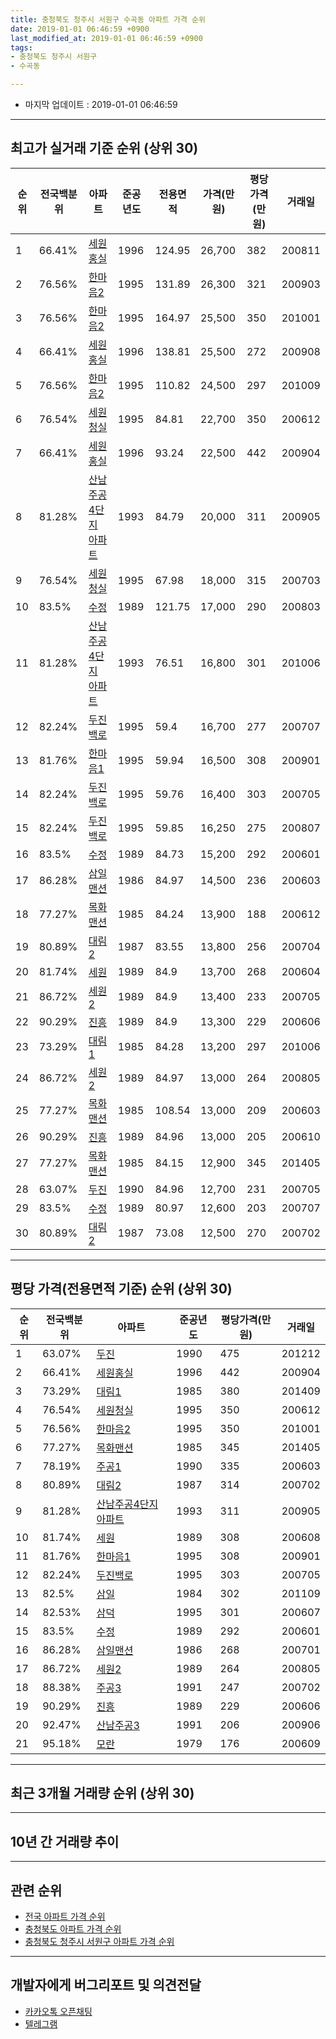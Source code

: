 ```yaml
---
title: 충청북도 청주시 서원구 수곡동 아파트 가격 순위
date: 2019-01-01 06:46:59 +0900
last_modified_at: 2019-01-01 06:46:59 +0900
tags:
- 충청북도 청주시 서원구
- 수곡동

---
```


* 마지막 업데이트 : 2019-01-01 06:46:59

---

## 최고가 실거래 기준 순위 (상위 30)


|순위|전국백분위|아파트|준공년도|전용면적|가격(만원)|평당가격(만원)|거래일|
|---|---|---|---|---|---|---|---|
|1|66.41%|[세원홍실](https://search.naver.com/search.naver?query=%EC%B6%A9%EC%B2%AD%EB%B6%81%EB%8F%84+%EC%B2%AD%EC%A3%BC%EC%8B%9C+%EC%84%9C%EC%9B%90%EA%B5%AC+%EC%88%98%EA%B3%A1%EB%8F%99+%EC%84%B8%EC%9B%90%ED%99%8D%EC%8B%A4)|1996|124.95|26,700|382|200811|
|2|76.56%|[한마음2](https://search.naver.com/search.naver?query=%EC%B6%A9%EC%B2%AD%EB%B6%81%EB%8F%84+%EC%B2%AD%EC%A3%BC%EC%8B%9C+%EC%84%9C%EC%9B%90%EA%B5%AC+%EC%88%98%EA%B3%A1%EB%8F%99+%ED%95%9C%EB%A7%88%EC%9D%8C2)|1995|131.89|26,300|321|200903|
|3|76.56%|[한마음2](https://search.naver.com/search.naver?query=%EC%B6%A9%EC%B2%AD%EB%B6%81%EB%8F%84+%EC%B2%AD%EC%A3%BC%EC%8B%9C+%EC%84%9C%EC%9B%90%EA%B5%AC+%EC%88%98%EA%B3%A1%EB%8F%99+%ED%95%9C%EB%A7%88%EC%9D%8C2)|1995|164.97|25,500|350|201001|
|4|66.41%|[세원홍실](https://search.naver.com/search.naver?query=%EC%B6%A9%EC%B2%AD%EB%B6%81%EB%8F%84+%EC%B2%AD%EC%A3%BC%EC%8B%9C+%EC%84%9C%EC%9B%90%EA%B5%AC+%EC%88%98%EA%B3%A1%EB%8F%99+%EC%84%B8%EC%9B%90%ED%99%8D%EC%8B%A4)|1996|138.81|25,500|272|200908|
|5|76.56%|[한마음2](https://search.naver.com/search.naver?query=%EC%B6%A9%EC%B2%AD%EB%B6%81%EB%8F%84+%EC%B2%AD%EC%A3%BC%EC%8B%9C+%EC%84%9C%EC%9B%90%EA%B5%AC+%EC%88%98%EA%B3%A1%EB%8F%99+%ED%95%9C%EB%A7%88%EC%9D%8C2)|1995|110.82|24,500|297|201009|
|6|76.54%|[세원청실](https://search.naver.com/search.naver?query=%EC%B6%A9%EC%B2%AD%EB%B6%81%EB%8F%84+%EC%B2%AD%EC%A3%BC%EC%8B%9C+%EC%84%9C%EC%9B%90%EA%B5%AC+%EC%88%98%EA%B3%A1%EB%8F%99+%EC%84%B8%EC%9B%90%EC%B2%AD%EC%8B%A4)|1995|84.81|22,700|350|200612|
|7|66.41%|[세원홍실](https://search.naver.com/search.naver?query=%EC%B6%A9%EC%B2%AD%EB%B6%81%EB%8F%84+%EC%B2%AD%EC%A3%BC%EC%8B%9C+%EC%84%9C%EC%9B%90%EA%B5%AC+%EC%88%98%EA%B3%A1%EB%8F%99+%EC%84%B8%EC%9B%90%ED%99%8D%EC%8B%A4)|1996|93.24|22,500|442|200904|
|8|81.28%|[산남주공4단지 아파트](https://search.naver.com/search.naver?query=%EC%B6%A9%EC%B2%AD%EB%B6%81%EB%8F%84+%EC%B2%AD%EC%A3%BC%EC%8B%9C+%EC%84%9C%EC%9B%90%EA%B5%AC+%EC%88%98%EA%B3%A1%EB%8F%99+%EC%82%B0%EB%82%A8%EC%A3%BC%EA%B3%B54%EB%8B%A8%EC%A7%80+%EC%95%84%ED%8C%8C%ED%8A%B8)|1993|84.79|20,000|311|200905|
|9|76.54%|[세원청실](https://search.naver.com/search.naver?query=%EC%B6%A9%EC%B2%AD%EB%B6%81%EB%8F%84+%EC%B2%AD%EC%A3%BC%EC%8B%9C+%EC%84%9C%EC%9B%90%EA%B5%AC+%EC%88%98%EA%B3%A1%EB%8F%99+%EC%84%B8%EC%9B%90%EC%B2%AD%EC%8B%A4)|1995|67.98|18,000|315|200703|
|10|83.5%|[수정](https://search.naver.com/search.naver?query=%EC%B6%A9%EC%B2%AD%EB%B6%81%EB%8F%84+%EC%B2%AD%EC%A3%BC%EC%8B%9C+%EC%84%9C%EC%9B%90%EA%B5%AC+%EC%88%98%EA%B3%A1%EB%8F%99+%EC%88%98%EC%A0%95)|1989|121.75|17,000|290|200803|
|11|81.28%|[산남주공4단지 아파트](https://search.naver.com/search.naver?query=%EC%B6%A9%EC%B2%AD%EB%B6%81%EB%8F%84+%EC%B2%AD%EC%A3%BC%EC%8B%9C+%EC%84%9C%EC%9B%90%EA%B5%AC+%EC%88%98%EA%B3%A1%EB%8F%99+%EC%82%B0%EB%82%A8%EC%A3%BC%EA%B3%B54%EB%8B%A8%EC%A7%80+%EC%95%84%ED%8C%8C%ED%8A%B8)|1993|76.51|16,800|301|201006|
|12|82.24%|[두진백로](https://search.naver.com/search.naver?query=%EC%B6%A9%EC%B2%AD%EB%B6%81%EB%8F%84+%EC%B2%AD%EC%A3%BC%EC%8B%9C+%EC%84%9C%EC%9B%90%EA%B5%AC+%EC%88%98%EA%B3%A1%EB%8F%99+%EB%91%90%EC%A7%84%EB%B0%B1%EB%A1%9C)|1995|59.4|16,700|277|200707|
|13|81.76%|[한마음1](https://search.naver.com/search.naver?query=%EC%B6%A9%EC%B2%AD%EB%B6%81%EB%8F%84+%EC%B2%AD%EC%A3%BC%EC%8B%9C+%EC%84%9C%EC%9B%90%EA%B5%AC+%EC%88%98%EA%B3%A1%EB%8F%99+%ED%95%9C%EB%A7%88%EC%9D%8C1)|1995|59.94|16,500|308|200901|
|14|82.24%|[두진백로](https://search.naver.com/search.naver?query=%EC%B6%A9%EC%B2%AD%EB%B6%81%EB%8F%84+%EC%B2%AD%EC%A3%BC%EC%8B%9C+%EC%84%9C%EC%9B%90%EA%B5%AC+%EC%88%98%EA%B3%A1%EB%8F%99+%EB%91%90%EC%A7%84%EB%B0%B1%EB%A1%9C)|1995|59.76|16,400|303|200705|
|15|82.24%|[두진백로](https://search.naver.com/search.naver?query=%EC%B6%A9%EC%B2%AD%EB%B6%81%EB%8F%84+%EC%B2%AD%EC%A3%BC%EC%8B%9C+%EC%84%9C%EC%9B%90%EA%B5%AC+%EC%88%98%EA%B3%A1%EB%8F%99+%EB%91%90%EC%A7%84%EB%B0%B1%EB%A1%9C)|1995|59.85|16,250|275|200807|
|16|83.5%|[수정](https://search.naver.com/search.naver?query=%EC%B6%A9%EC%B2%AD%EB%B6%81%EB%8F%84+%EC%B2%AD%EC%A3%BC%EC%8B%9C+%EC%84%9C%EC%9B%90%EA%B5%AC+%EC%88%98%EA%B3%A1%EB%8F%99+%EC%88%98%EC%A0%95)|1989|84.73|15,200|292|200601|
|17|86.28%|[삼일맨션](https://search.naver.com/search.naver?query=%EC%B6%A9%EC%B2%AD%EB%B6%81%EB%8F%84+%EC%B2%AD%EC%A3%BC%EC%8B%9C+%EC%84%9C%EC%9B%90%EA%B5%AC+%EC%88%98%EA%B3%A1%EB%8F%99+%EC%82%BC%EC%9D%BC%EB%A7%A8%EC%85%98)|1986|84.97|14,500|236|200603|
|18|77.27%|[목화맨션](https://search.naver.com/search.naver?query=%EC%B6%A9%EC%B2%AD%EB%B6%81%EB%8F%84+%EC%B2%AD%EC%A3%BC%EC%8B%9C+%EC%84%9C%EC%9B%90%EA%B5%AC+%EC%88%98%EA%B3%A1%EB%8F%99+%EB%AA%A9%ED%99%94%EB%A7%A8%EC%85%98)|1985|84.24|13,900|188|200612|
|19|80.89%|[대림2](https://search.naver.com/search.naver?query=%EC%B6%A9%EC%B2%AD%EB%B6%81%EB%8F%84+%EC%B2%AD%EC%A3%BC%EC%8B%9C+%EC%84%9C%EC%9B%90%EA%B5%AC+%EC%88%98%EA%B3%A1%EB%8F%99+%EB%8C%80%EB%A6%BC2)|1987|83.55|13,800|256|200704|
|20|81.74%|[세원](https://search.naver.com/search.naver?query=%EC%B6%A9%EC%B2%AD%EB%B6%81%EB%8F%84+%EC%B2%AD%EC%A3%BC%EC%8B%9C+%EC%84%9C%EC%9B%90%EA%B5%AC+%EC%88%98%EA%B3%A1%EB%8F%99+%EC%84%B8%EC%9B%90)|1989|84.9|13,700|268|200604|
|21|86.72%|[세원2](https://search.naver.com/search.naver?query=%EC%B6%A9%EC%B2%AD%EB%B6%81%EB%8F%84+%EC%B2%AD%EC%A3%BC%EC%8B%9C+%EC%84%9C%EC%9B%90%EA%B5%AC+%EC%88%98%EA%B3%A1%EB%8F%99+%EC%84%B8%EC%9B%902)|1989|84.9|13,400|233|200705|
|22|90.29%|[진흥](https://search.naver.com/search.naver?query=%EC%B6%A9%EC%B2%AD%EB%B6%81%EB%8F%84+%EC%B2%AD%EC%A3%BC%EC%8B%9C+%EC%84%9C%EC%9B%90%EA%B5%AC+%EC%88%98%EA%B3%A1%EB%8F%99+%EC%A7%84%ED%9D%A5)|1989|84.9|13,300|229|200606|
|23|73.29%|[대림1](https://search.naver.com/search.naver?query=%EC%B6%A9%EC%B2%AD%EB%B6%81%EB%8F%84+%EC%B2%AD%EC%A3%BC%EC%8B%9C+%EC%84%9C%EC%9B%90%EA%B5%AC+%EC%88%98%EA%B3%A1%EB%8F%99+%EB%8C%80%EB%A6%BC1)|1985|84.28|13,200|297|201006|
|24|86.72%|[세원2](https://search.naver.com/search.naver?query=%EC%B6%A9%EC%B2%AD%EB%B6%81%EB%8F%84+%EC%B2%AD%EC%A3%BC%EC%8B%9C+%EC%84%9C%EC%9B%90%EA%B5%AC+%EC%88%98%EA%B3%A1%EB%8F%99+%EC%84%B8%EC%9B%902)|1989|84.97|13,000|264|200805|
|25|77.27%|[목화맨션](https://search.naver.com/search.naver?query=%EC%B6%A9%EC%B2%AD%EB%B6%81%EB%8F%84+%EC%B2%AD%EC%A3%BC%EC%8B%9C+%EC%84%9C%EC%9B%90%EA%B5%AC+%EC%88%98%EA%B3%A1%EB%8F%99+%EB%AA%A9%ED%99%94%EB%A7%A8%EC%85%98)|1985|108.54|13,000|209|200603|
|26|90.29%|[진흥](https://search.naver.com/search.naver?query=%EC%B6%A9%EC%B2%AD%EB%B6%81%EB%8F%84+%EC%B2%AD%EC%A3%BC%EC%8B%9C+%EC%84%9C%EC%9B%90%EA%B5%AC+%EC%88%98%EA%B3%A1%EB%8F%99+%EC%A7%84%ED%9D%A5)|1989|84.96|13,000|205|200610|
|27|77.27%|[목화맨션](https://search.naver.com/search.naver?query=%EC%B6%A9%EC%B2%AD%EB%B6%81%EB%8F%84+%EC%B2%AD%EC%A3%BC%EC%8B%9C+%EC%84%9C%EC%9B%90%EA%B5%AC+%EC%88%98%EA%B3%A1%EB%8F%99+%EB%AA%A9%ED%99%94%EB%A7%A8%EC%85%98)|1985|84.15|12,900|345|201405|
|28|63.07%|[두진](https://search.naver.com/search.naver?query=%EC%B6%A9%EC%B2%AD%EB%B6%81%EB%8F%84+%EC%B2%AD%EC%A3%BC%EC%8B%9C+%EC%84%9C%EC%9B%90%EA%B5%AC+%EC%88%98%EA%B3%A1%EB%8F%99+%EB%91%90%EC%A7%84)|1990|84.96|12,700|231|200705|
|29|83.5%|[수정](https://search.naver.com/search.naver?query=%EC%B6%A9%EC%B2%AD%EB%B6%81%EB%8F%84+%EC%B2%AD%EC%A3%BC%EC%8B%9C+%EC%84%9C%EC%9B%90%EA%B5%AC+%EC%88%98%EA%B3%A1%EB%8F%99+%EC%88%98%EC%A0%95)|1989|80.97|12,600|203|200707|
|30|80.89%|[대림2](https://search.naver.com/search.naver?query=%EC%B6%A9%EC%B2%AD%EB%B6%81%EB%8F%84+%EC%B2%AD%EC%A3%BC%EC%8B%9C+%EC%84%9C%EC%9B%90%EA%B5%AC+%EC%88%98%EA%B3%A1%EB%8F%99+%EB%8C%80%EB%A6%BC2)|1987|73.08|12,500|270|200702|


---

## 평당 가격(전용면적 기준) 순위 (상위 30)


|순위|전국백분위|아파트|준공년도|평당가격(만원)|거래일|
|---|---|---|---|---|---|
|1|63.07%|[두진](https://search.naver.com/search.naver?query=%EC%B6%A9%EC%B2%AD%EB%B6%81%EB%8F%84+%EC%B2%AD%EC%A3%BC%EC%8B%9C+%EC%84%9C%EC%9B%90%EA%B5%AC+%EC%88%98%EA%B3%A1%EB%8F%99+%EB%91%90%EC%A7%84)|1990|475|201212|
|2|66.41%|[세원홍실](https://search.naver.com/search.naver?query=%EC%B6%A9%EC%B2%AD%EB%B6%81%EB%8F%84+%EC%B2%AD%EC%A3%BC%EC%8B%9C+%EC%84%9C%EC%9B%90%EA%B5%AC+%EC%88%98%EA%B3%A1%EB%8F%99+%EC%84%B8%EC%9B%90%ED%99%8D%EC%8B%A4)|1996|442|200904|
|3|73.29%|[대림1](https://search.naver.com/search.naver?query=%EC%B6%A9%EC%B2%AD%EB%B6%81%EB%8F%84+%EC%B2%AD%EC%A3%BC%EC%8B%9C+%EC%84%9C%EC%9B%90%EA%B5%AC+%EC%88%98%EA%B3%A1%EB%8F%99+%EB%8C%80%EB%A6%BC1)|1985|380|201409|
|4|76.54%|[세원청실](https://search.naver.com/search.naver?query=%EC%B6%A9%EC%B2%AD%EB%B6%81%EB%8F%84+%EC%B2%AD%EC%A3%BC%EC%8B%9C+%EC%84%9C%EC%9B%90%EA%B5%AC+%EC%88%98%EA%B3%A1%EB%8F%99+%EC%84%B8%EC%9B%90%EC%B2%AD%EC%8B%A4)|1995|350|200612|
|5|76.56%|[한마음2](https://search.naver.com/search.naver?query=%EC%B6%A9%EC%B2%AD%EB%B6%81%EB%8F%84+%EC%B2%AD%EC%A3%BC%EC%8B%9C+%EC%84%9C%EC%9B%90%EA%B5%AC+%EC%88%98%EA%B3%A1%EB%8F%99+%ED%95%9C%EB%A7%88%EC%9D%8C2)|1995|350|201001|
|6|77.27%|[목화맨션](https://search.naver.com/search.naver?query=%EC%B6%A9%EC%B2%AD%EB%B6%81%EB%8F%84+%EC%B2%AD%EC%A3%BC%EC%8B%9C+%EC%84%9C%EC%9B%90%EA%B5%AC+%EC%88%98%EA%B3%A1%EB%8F%99+%EB%AA%A9%ED%99%94%EB%A7%A8%EC%85%98)|1985|345|201405|
|7|78.19%|[주공1](https://search.naver.com/search.naver?query=%EC%B6%A9%EC%B2%AD%EB%B6%81%EB%8F%84+%EC%B2%AD%EC%A3%BC%EC%8B%9C+%EC%84%9C%EC%9B%90%EA%B5%AC+%EC%88%98%EA%B3%A1%EB%8F%99+%EC%A3%BC%EA%B3%B51)|1990|335|200603|
|8|80.89%|[대림2](https://search.naver.com/search.naver?query=%EC%B6%A9%EC%B2%AD%EB%B6%81%EB%8F%84+%EC%B2%AD%EC%A3%BC%EC%8B%9C+%EC%84%9C%EC%9B%90%EA%B5%AC+%EC%88%98%EA%B3%A1%EB%8F%99+%EB%8C%80%EB%A6%BC2)|1987|314|200702|
|9|81.28%|[산남주공4단지 아파트](https://search.naver.com/search.naver?query=%EC%B6%A9%EC%B2%AD%EB%B6%81%EB%8F%84+%EC%B2%AD%EC%A3%BC%EC%8B%9C+%EC%84%9C%EC%9B%90%EA%B5%AC+%EC%88%98%EA%B3%A1%EB%8F%99+%EC%82%B0%EB%82%A8%EC%A3%BC%EA%B3%B54%EB%8B%A8%EC%A7%80+%EC%95%84%ED%8C%8C%ED%8A%B8)|1993|311|200905|
|10|81.74%|[세원](https://search.naver.com/search.naver?query=%EC%B6%A9%EC%B2%AD%EB%B6%81%EB%8F%84+%EC%B2%AD%EC%A3%BC%EC%8B%9C+%EC%84%9C%EC%9B%90%EA%B5%AC+%EC%88%98%EA%B3%A1%EB%8F%99+%EC%84%B8%EC%9B%90)|1989|308|200608|
|11|81.76%|[한마음1](https://search.naver.com/search.naver?query=%EC%B6%A9%EC%B2%AD%EB%B6%81%EB%8F%84+%EC%B2%AD%EC%A3%BC%EC%8B%9C+%EC%84%9C%EC%9B%90%EA%B5%AC+%EC%88%98%EA%B3%A1%EB%8F%99+%ED%95%9C%EB%A7%88%EC%9D%8C1)|1995|308|200901|
|12|82.24%|[두진백로](https://search.naver.com/search.naver?query=%EC%B6%A9%EC%B2%AD%EB%B6%81%EB%8F%84+%EC%B2%AD%EC%A3%BC%EC%8B%9C+%EC%84%9C%EC%9B%90%EA%B5%AC+%EC%88%98%EA%B3%A1%EB%8F%99+%EB%91%90%EC%A7%84%EB%B0%B1%EB%A1%9C)|1995|303|200705|
|13|82.5%|[삼일](https://search.naver.com/search.naver?query=%EC%B6%A9%EC%B2%AD%EB%B6%81%EB%8F%84+%EC%B2%AD%EC%A3%BC%EC%8B%9C+%EC%84%9C%EC%9B%90%EA%B5%AC+%EC%88%98%EA%B3%A1%EB%8F%99+%EC%82%BC%EC%9D%BC)|1984|302|201109|
|14|82.53%|[삼덕](https://search.naver.com/search.naver?query=%EC%B6%A9%EC%B2%AD%EB%B6%81%EB%8F%84+%EC%B2%AD%EC%A3%BC%EC%8B%9C+%EC%84%9C%EC%9B%90%EA%B5%AC+%EC%88%98%EA%B3%A1%EB%8F%99+%EC%82%BC%EB%8D%95)|1995|301|200607|
|15|83.5%|[수정](https://search.naver.com/search.naver?query=%EC%B6%A9%EC%B2%AD%EB%B6%81%EB%8F%84+%EC%B2%AD%EC%A3%BC%EC%8B%9C+%EC%84%9C%EC%9B%90%EA%B5%AC+%EC%88%98%EA%B3%A1%EB%8F%99+%EC%88%98%EC%A0%95)|1989|292|200601|
|16|86.28%|[삼일맨션](https://search.naver.com/search.naver?query=%EC%B6%A9%EC%B2%AD%EB%B6%81%EB%8F%84+%EC%B2%AD%EC%A3%BC%EC%8B%9C+%EC%84%9C%EC%9B%90%EA%B5%AC+%EC%88%98%EA%B3%A1%EB%8F%99+%EC%82%BC%EC%9D%BC%EB%A7%A8%EC%85%98)|1986|268|200701|
|17|86.72%|[세원2](https://search.naver.com/search.naver?query=%EC%B6%A9%EC%B2%AD%EB%B6%81%EB%8F%84+%EC%B2%AD%EC%A3%BC%EC%8B%9C+%EC%84%9C%EC%9B%90%EA%B5%AC+%EC%88%98%EA%B3%A1%EB%8F%99+%EC%84%B8%EC%9B%902)|1989|264|200805|
|18|88.38%|[주공3](https://search.naver.com/search.naver?query=%EC%B6%A9%EC%B2%AD%EB%B6%81%EB%8F%84+%EC%B2%AD%EC%A3%BC%EC%8B%9C+%EC%84%9C%EC%9B%90%EA%B5%AC+%EC%88%98%EA%B3%A1%EB%8F%99+%EC%A3%BC%EA%B3%B53)|1991|247|200702|
|19|90.29%|[진흥](https://search.naver.com/search.naver?query=%EC%B6%A9%EC%B2%AD%EB%B6%81%EB%8F%84+%EC%B2%AD%EC%A3%BC%EC%8B%9C+%EC%84%9C%EC%9B%90%EA%B5%AC+%EC%88%98%EA%B3%A1%EB%8F%99+%EC%A7%84%ED%9D%A5)|1989|229|200606|
|20|92.47%|[산남주공3](https://search.naver.com/search.naver?query=%EC%B6%A9%EC%B2%AD%EB%B6%81%EB%8F%84+%EC%B2%AD%EC%A3%BC%EC%8B%9C+%EC%84%9C%EC%9B%90%EA%B5%AC+%EC%88%98%EA%B3%A1%EB%8F%99+%EC%82%B0%EB%82%A8%EC%A3%BC%EA%B3%B53)|1991|206|200906|
|21|95.18%|[모란](https://search.naver.com/search.naver?query=%EC%B6%A9%EC%B2%AD%EB%B6%81%EB%8F%84+%EC%B2%AD%EC%A3%BC%EC%8B%9C+%EC%84%9C%EC%9B%90%EA%B5%AC+%EC%88%98%EA%B3%A1%EB%8F%99+%EB%AA%A8%EB%9E%80)|1979|176|200609|


---

## 최근 3개월 거래량 순위 (상위 30)


<div style="width:100%;">
    <canvas id="deal_count_ranking" height="250"></canvas>
</div>


<script>
new Chart(document.getElementById("deal_count_ranking"), {
    type: 'horizontalBar',
    data: {
        labels: ['산남주공4단지 아파트', '주공1', '두진백로', '산남주공3', '한마음1', '세원홍실', '모란'],
        datasets: [{
            label: '실거래 수',
            data: [6, 5, 5, 2, 2, 1, 1],
            borderColor: "rgba(255, 0, 128, 1)",
            backgroundColor: "rgba(255, 0, 128, 0.5)",
            fill: false,
        }]
    },
    options: {
        responsive: true,
        title: {
            display: true,
            text: '최근 3개월 거래량 순위'
        },
        tooltips: {
            mode: 'index',
            intersect: false,
            callbacks: {
                title: function(tooltipItems, data) {
                    return "실거래 수:";
                },
                label: function(tooltipItem, data) {
                    return data.labels[tooltipItem.index] + ": " + tooltipItem.xLabel;
                }
            }
        },
        hover: {
            mode: 'nearest',
            intersect: true
        },
        scales: {
            xAxes: [{
                display: true,
                scaleLabel: {
                    display: true,
                    labelString: '실거래 수'
                },
                ticks: {
                    suggestedMin: 0,
                }
            }],
            yAxes: [{
                display: true,
                ticks: {
                    autoSkip: false,
                    callback: function(value, index, values) {
                        if (value.length > 15)
                            return value.substr(0, 13) + "...";
                        else
                            return value;
                    }
                },
                scaleLabel: {
                    display: false,
                }
            }]
        }
    }
});

</script>


---

## 10년 간 거래량 추이


<div style="width:100%;">
    <canvas id="deal_progress" height="250"></canvas>
</div>

<script>
new Chart(document.getElementById("deal_progress"), {
    type: 'line',
    data: {
        labels: ['200901','200902','200903','200904','200905','200906','200907','200908','200909','200910','200911','200912','201001','201002','201003','201004','201005','201006','201007','201008','201009','201010','201011','201012','201101','201102','201103','201104','201105','201106','201107','201108','201109','201110','201111','201112','201201','201202','201203','201204','201205','201206','201207','201208','201209','201210','201211','201212','201301','201302','201303','201304','201305','201306','201307','201308','201309','201310','201311','201312','201401','201402','201403','201404','201405','201406','201407','201408','201409','201410','201411','201412','201501','201502','201503','201504','201505','201506','201507','201508','201509','201510','201511','201512','201601','201602','201603','201604','201605','201606','201607','201608','201609','201610','201611','201612','201701','201702','201703','201704','201705','201706','201707','201708','201709','201710','201711','201712','201801','201802','201803','201804','201805','201806','201807','201808','201809','201810','201811','201812','201901'],
        datasets: [{
            label: '실거래 수',
            pointRadius: 1,
            data: [21, 36, 28, 21, 39, 49, 41, 40, 54, 36, 24, 32, 35, 38, 51, 41, 39, 38, 33, 35, 42, 38, 47, 40, 48, 39, 48, 38, 30, 45, 27, 32, 38, 38, 33, 39, 28, 38, 46, 34, 31, 37, 16, 24, 25, 40, 21, 22, 23, 20, 57, 37, 33, 36, 20, 35, 27, 37, 35, 43, 23, 43, 41, 29, 30, 34, 42, 30, 33, 44, 30, 30, 40, 20, 49, 34, 34, 20, 26, 23, 18, 12, 30, 8, 11, 22, 22, 26, 17, 15, 13, 21, 13, 22, 21, 13, 9, 29, 29, 18, 28, 12, 15, 19, 28, 16, 15, 14, 12, 17, 24, 18, 22, 19, 21, 19, 18, 17, 15, 7, 0],
            borderColor: "rgba(255, 201, 14, 1)",
            backgroundColor: "rgba(255, 201, 14, 0.5)",
            fill: true,
        }]
    },
    options: {
        responsive: true,
        title: {
            display: true,
            text: '10년간 거래량 추이'
        },
        tooltips: {
            mode: 'index',
            intersect: false,
        },
        hover: {
            mode: 'nearest',
            intersect: true
        },
        scales: {
            xAxes: [{
                display: true,
                scaleLabel: {
                    display: true,
                    labelString: '년/월'
                }
            }],
            yAxes: [{
                display: true,
                ticks: {
                    suggestedMin: 0,
                },
                scaleLabel: {
                    display: true,
                    labelString: '실거래 수'
                }
            }]
        }
    }
});

</script>


---

## 관련 순위

- [전국 아파트 가격 순위](https://inasie.github.io/apt-ranking/전국)
- [충청북도 아파트 가격 순위](https://inasie.github.io/apt-ranking/충청북도)
- [충청북도 청주시 서원구 아파트 가격 순위](https://inasie.github.io/apt-ranking/충청북도-청주시-서원구)


---

## 개발자에게 버그리포트 및 의견전달

- [카카오톡 오픈채팅](https://open.kakao.com/o/gLJUAP4)
- [텔레그램](https://t.me/inasie)

